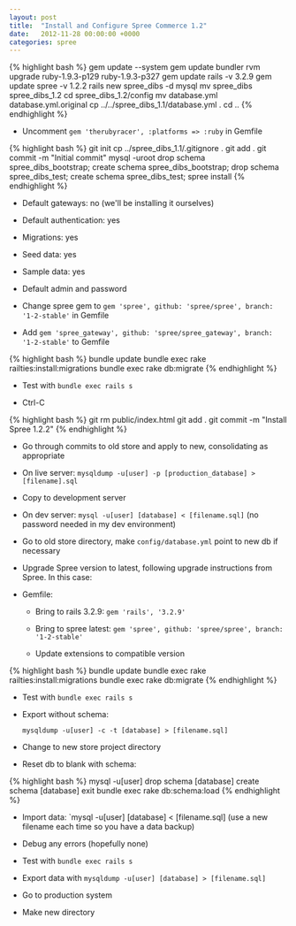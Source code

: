 ```yaml
---
layout: post
title:  "Install and Configure Spree Commerce 1.2"
date:   2012-11-28 00:00:00 +0000
categories: spree
---
```


{% highlight bash %}
    gem update --system
    gem update bundler
    rvm upgrade ruby-1.9.3-p129 ruby-1.9.3-p327
    gem update rails -v 3.2.9
    gem update spree -v 1.2.2
    rails new spree_dibs -d mysql
    mv spree_dibs spree_dibs_1.2
    cd spree_dibs_1.2/config
    mv database.yml database.yml.original
    cp ../../spree_dibs_1.1/database.yml .
    cd ..
{% endhighlight %}

-   Uncomment `gem 'therubyracer', :platforms => :ruby` in Gemfile

{% highlight bash %}
    git init
    cp ../spree_dibs_1.1/.gitignore .
    git add .
    git commit -m "Initial commit"
    mysql -uroot
    drop schema spree_dibs_bootstrap; create schema spree_dibs_bootstrap;
    drop schema spree_dibs_test; create schema spree_dibs_test;
    spree install
{% endhighlight %}

-   Default gateways: no (we'll be installing it ourselves)

-   Default authentication: yes

-   Migrations: yes

-   Seed data: yes

-   Sample data: yes

-   Default admin and password

-   Change spree gem to
    `gem 'spree', github: 'spree/spree', branch: '1-2-stable'` in
    Gemfile

-   Add
    `gem 'spree_gateway', github: 'spree/spree_gateway', branch: '1-2-stable'`
    to Gemfile

{% highlight bash %}
    bundle update
    bundle exec rake railties:install:migrations
    bundle exec rake db:migrate
{% endhighlight %}

-   Test with `bundle exec rails s`

-   Ctrl-C

{% highlight bash %}
    git rm public/index.html
    git add .
    git commit -m "Install Spree 1.2.2"
{% endhighlight %}

-   Go through commits to old store and apply to new, consolidating as
    appropriate

-   On live server:
    `mysqldump -u[user] -p [production_database] > [filename].sql`

-   Copy to development server

-   On dev server: `mysql -u[user] [database] < [filename.sql]` (no
    password needed in my dev environment)

-   Go to old store directory, make `config/database.yml` point to new
    db if necessary

-   Upgrade Spree version to latest, following upgrade instructions from
    Spree. In this case:

-   Gemfile:

    -   Bring to rails 3.2.9: `gem 'rails', '3.2.9'`

    -   Bring to spree latest: `gem 'spree', github: 'spree/spree',
        branch: '1-2-stable'`

    -   Update extensions to compatible version

{% highlight bash %}
    bundle update
    bundle exec rake railties:install:migrations
    bundle exec rake db:migrate
{% endhighlight %}

-   Test with `bundle exec rails s`

-   Export without schema:

    `mysqldump -u[user] -c -t [database] > [filename.sql]`

-   Change to new store project directory

-   Reset db to blank with schema:

{% highlight bash %}
    mysql -u[user]
    drop schema [database]
    create schema [database]
    exit
    bundle exec rake db:schema:load
{% endhighlight %}

-   Import data: \`mysql -u\[user\] \[database\] &lt; \[filename.sql\]
    (use a new filename each time so you have a data backup)

-   Debug any errors (hopefully none)

-   Test with `bundle exec rails s`

-   Export data with `mysqldump -u[user] [database] > [filename.sql]`

-   Go to production system

-   Make new directory
